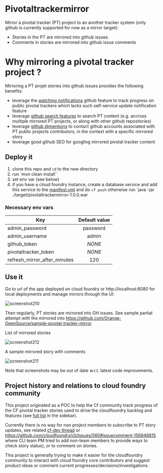 # Pivotaltrackermirror

Mirror a pivotal tracker (PT) project to an another tracker system (only github is currently supported for now as a mirror target):
* Stories in the PT are mirrored into github issues.
* Comments in stories are mirrored into github issue comments


# Why mirroring a pivotal tracker project ?

Mirroring a PT projet stories into github issues provides the following benefits:
* leverage the [watching notifications](https://help.github.com/articles/about-notifications/#types-of-notifications) github feature to track progress on public pivotal trackers which lacks such self-service update notification feature
* leverage [github search features](https://help.github.com/articles/searching-github) to search PT content (e.g. accross multiple  mirrored PT projects, or along with other github repositories)
* leverage [github @mentions](https://help.github.com/articles/basic-writing-and-formatting-syntax/#mentioning-users-and-teams) to contact github accounts associated with PT public projects contributors, in the context with a specific mirrored story
* leverage good github SEO for googling mirrored pivotal tracker content

## Deploy it

1. clone this repo and `cd` to the new directory
2. run `mvn clean install``
3. set env var (see below)
4. if you have a cloud foundry instance, create a database service and add this service to the  [manifest.yml](/manifest.yml) and do `cf push` otherwise run `java -jar ./target/pivotaltrackermirror-1.0.0.war

### Necessary env vars

| Key                          | Default value      |
| ---------------------------- |:------------------:|
| admin_password               | password           |
| admin_username               | admin              |
| github_token                 | *NONE*             |
| pivotaltracker_token         | *NONE*             |
| refresh_mirror_after_minutes | 120                |

## Use it

Go to url of the app deployed on cloud foundry or http://localhost:8080 for local deployments and manage mirrors through the UI:

![screenshot210](https://cloud.githubusercontent.com/assets/4748380/17184566/3d044c22-542d-11e6-90c7-0863a7cab0d7.png)

Then regularly, PT stories are mirrored into GH issues. See sample partial attempt with the [](https://www.pivotaltracker.com/n/projects/997278) mirrored into https://github.com/Orange-OpenSource/sample-pivotal-tracker-mirror 

List of mirrored stories

![screenshot212](https://cloud.githubusercontent.com/assets/4748380/17189865/c546f448-5443-11e6-8a14-12f19eefc592.png)


A sample mirrored story with comments

![screenshot211](https://cloud.githubusercontent.com/assets/4748380/17189863/c3ddb42a-5443-11e6-8cbe-fe389181a813.png)

Note that screenshots may be out of date w.r.t. latest code improvements.



## Project history and relations to cloud foundry community

This project originated as a POC to help the Cf community track progress of the CF pivotal tracker stories used to drive the cloudfoundry backlog and features (see [full list](https://github.com/cloudfoundry-community/cf-docs-contrib/wiki) in the sidebar). 

Currently there is no way for non project members to subscribe to PT story updates, see related [cf-dev thread](http://cf-dev.70369.x6.nabble.com/cf-dev-FW-issue-tracker-permissions-tt2763.html#a5014) or https://github.com/cloudfoundry/cli/issues/560#issuecomment-156846815 where CLI team PM tried to add non-team members to provide ways to check story status), or to comment on stories.

This project is generally trying to make it easier for the cloudfoundry community to interact with cloud foundry core contributors and suggest product ideas or comment current progresses/decisions/investigations.
